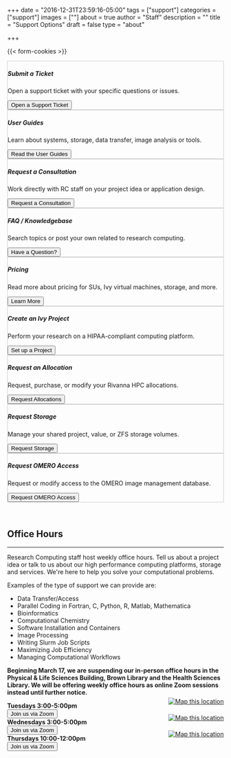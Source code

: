 +++
date = "2016-12-31T23:59:16-05:00"
tags = ["support"]
categories = ["support"]
images = [""]
about = true
author = "Staff"
description = ""
title = "Support Options"
draft = false
type = "about"

+++

{{< form-cookies >}}

<script>
var user_token = getCookie("__user_token");
</script>

<div class="card-deck support-row">
<div class="card image-shadow col-md-4 p-3 mb-4 rounded" style="border:solid 1px #ccc;">
  <div class="card-body">
    <h5 class="card-title">Submit a Ticket</h5>
    <p class="card-text">Open a support ticket with your specific questions or issues.<p>
    <div class="support-tiles">
      <a href="#" onClick="location.href='https://auth.uvasomrc.io/site/support.php?user_token=' + user_token"><button class="btn btn-primary btn-sm">Open a Support Ticket</button></a>
    </div>
  </div>
</div>
<div class="card image-shadow col-md-4 p-3 mb-4 bg-white rounded" style="border:solid 1px #ccc;"">
  <div class="card-body">
    <h5 class="card-title">User Guides</h5>
    <p class="card-text">Learn about systems, storage, data transfer, image analysis or tools.</p>
    <div class="support-tiles">
      <a href="/userinfo/user-guide/"><button class="btn btn-primary btn-sm">Read the User Guides</button></a>
    </div>
  </div>
</div>
<div class="card image-shadow col-md-4 p-3 mb-4 rounded" style="border:solid 1px #ccc;">
  <div class="card-body">
    <h5 class="card-title">Request a Consultation</h5>
    <p class="card-text">Work directly with RC staff on your project idea or application design.</p>
    <div class="support-tiles">
      <a href="#" onClick="location.href='https://auth.uvasomrc.io/site/consult.php?user_token=' + user_token"><button class="btn btn-primary btn-sm">Request a Consultation</button></a>
    </div>
  </div>
</div>
</div>

<div class="card-deck support-row">
<div class="card image-shadow col-md-4 p-3 mb-4 bg-white rounded" style="border:solid 1px #ccc;"">
  <div class="card-body">
    <h5 class="card-title">FAQ / Knowledgebase</h5>
    <p class="card-text">Search topics or post your own related to research computing.</p>
    <div class="support-tiles">
      <a href="/userinfo/faq/overview/" target="_new"><button class="btn btn-primary btn-sm">Have a Question?</button></a>
    </div>
  </div>
</div>
<div class="card image-shadow col-md-4 p-3 mb-4 rounded" style="border:solid 1px #ccc;">
  <div class="card-body">
    <h5 class="card-title">Pricing</h5>
    <p class="card-text">Read more about pricing for SUs, Ivy virtual machines, storage, and more.</p>
    <div class="support-tiles">
      <a href="/userinfo/pricing"><button class="btn btn-primary btn-sm">Learn More</button></a>
    </div>
  </div>
</div>
<div class="card image-shadow col-md-4 p-3 mb-4 bg-white rounded" style="border:solid 1px #ccc;"">
  <div class="card-body">
    <h5 class="card-title">Create an Ivy Project</h5>
    <p class="card-text">Perform your research on a HIPAA-compliant computing platform.</p>
    <div class="support-tiles">
      <a href="https://services.rc.virginia.edu/"><button class="btn btn-primary btn-sm">Set up a Project</button></a>
    </div>
  </div>
</div>
</div>

<div class="card-deck support-row">
<div class="card image-shadow col-md-4 p-3 mb-4 bg-white rounded" style="border:solid 1px #ccc;"">
  <div class="card-body">
    <h5 class="card-title">Request an Allocation</h5>
    <p class="card-text">Request, purchase, or modify your Rivanna HPC allocations.</p>
    <div class="support-tiles">
      <a href="/userinfo/rivanna/allocations/"><button class="btn btn-primary btn-sm">Request Allocations</button></a>
    </div>
  </div>
</div>
<div class="card image-shadow col-md-4 p-3 mb-4 bg-white rounded" style="border:solid 1px #ccc;"">
  <div class="card-body">
    <h5 class="card-title">Request Storage</h5>
    <p class="card-text">Manage your shared project, value, or ZFS storage volumes.</p>
    <div class="support-tiles">
      <a href="#" onClick="location.href='https://auth.uvasomrc.io/site/storage.php?user_token=' + user_token"><button class="btn btn-primary btn-sm">Request Storage</button></a>
    </div>
  </div>
</div>
<div class="card image-shadow col-md-4 p-3 mb-4 rounded" style="border:solid 1px #ccc;">
  <div class="card-body">
    <h5 class="card-title">Request OMERO Access</h5>
    <p class="card-text">Request or modify access to the OMERO image management database.</p>
    <div class="support-tiles">
      <a href="#" onClick="location.href='https://auth.uvasomrc.io/site/omero.php?user_token=' + user_token"><button class="btn btn-primary btn-sm">Request OMERO Access</button></a>
    </div>
  </div>
</div>
</div>

<div style="width:100%;height:2rem;"></div>

## Office Hours
- - -

<!--
Research Computing staff host weekly office hours. Drop by with a project idea, question about a system or anything else you would like to discuss. Walkups are welcome.
-->

Research Computing staff host weekly office hours. Tell us about a project idea or talk to us about our high performance computing platforms, storage and services. We're here to help you solve your computational problems.

Examples of the type of support we can provide are:

- Data Transfer/Access
- Parallel Coding in Fortran, C, Python, R, Matlab, Mathematica
- Bioinformatics
- Computational Chemistry
- Software Installation and Containers
- Image Processing
- Writing Slurm Job Scripts
- Maximizing Job Efficiency
- Managing Computational Workflows


**Beginning March 17, we are suspending our in-person office hours in the Physical & Life Sciences Building, Brown Library and the Health Sciences Library. We will be offering weekly office hours as online Zoom sessions instead until further notice.**

<div class="alert alert-success" role="alert">
<div style="float:right;margin-top:-10px;"><a href="https://visitormap.virginia.edu/#/-78.51213/38.03284/17" target="_new"><img src="/images/navigation-40x40.png" alt="Map this location" /></a></div>
<b>Tuesdays 3:00-5:00pm</b><br />
<a href="https://virginia.zoom.us/j/304271094"><button class="btn btn-primary btn-sm">Join us via Zoom</button></a>
<!-- Physical Life Sciences Building, Room 430-->
</div>

<div class="alert alert-success" role="alert">
<div style="float:right;margin-top:-10px;"><a href="https://visitormap.virginia.edu/#/-78.50808/38.03293/17" target="_new"><img src="/images/navigation-40x40.png" alt="Map this location" /></a></div>
<b>Wednesdays 3:00-5:00pm</b><br />
<a href="https://virginia.zoom.us/j/812332138"><button class="btn btn-primary btn-sm">Join us via Zoom</button></a>
<!-- Brown Library, <a href="https://cal.lib.virginia.edu/space/31372" target="_new">Table Worst Cat</a> (On the intermediate floor of Brown Library, in the East wing) -->
</div>

<div class="alert alert-success" role="alert">
<div style="float:right;margin-top:-10px;"><a href="https://visitormap.virginia.edu/#/-78.50123/38.03199/17" target="_new"><img src="/images/navigation-40x40.png" alt="Map this location" /></a></div>
<b>Thursdays 10:00-12:00pm</b><br />
<a href="https://virginia.zoom.us/j/723009972?pwd=SWJMV09xMUp6M0lJY04yRXIwM1ZNdz09"><button class="btn btn-primary btn-sm">Join us via Zoom</button></a>
<!-- Health Sciences Library, MILL Room -->
</div>

<!-- {{< office-hours-grid >}} -->
